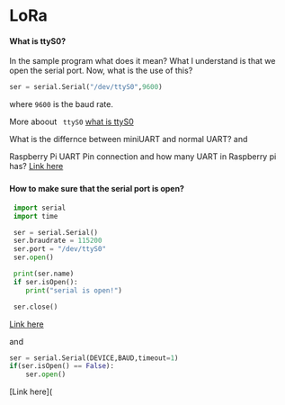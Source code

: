 # LoRa
#### What is ttyS0?

In the sample program what does it mean? What I understand is that we open the serial port. Now, what is the use of this?

```python
ser = serial.Serial("/dev/ttyS0",9600)
```

where `9600` is the baud rate. 

More aboout ` ttyS0` [what is ttyS0](https://unix.stackexchange.com/questions/307390/what-is-the-difference-between-ttys0-ttyusb0-and-ttyama0-in-linux)



What is the differnce between miniUART and normal UART? and 

Raspberry Pi UART Pin connection and how many UART in Raspberry pi has? [Link here](https://raspberrypi.stackexchange.com/questions/45570/how-do-i-make-serial-work-on-the-raspberry-pi3-or-later-model/45571#45571)

###

#### How to make sure that the serial port is open?

```python
 import serial
 import time

 ser = serial.Serial()
 ser.braudrate = 115200
 ser.port = "/dev/ttyS0" 
 ser.open()

 print(ser.name)
 if ser.isOpen():
    print("serial is open!")

 ser.close()
```

[Link here](https://stackoverflow.com/questions/21050671/how-to-check-if-device-is-connected-pyserial/49450813)

and 

```python
ser = serial.Serial(DEVICE,BAUD,timeout=1)
if(ser.isOpen() == False):
    ser.open()
```

[Link here](
